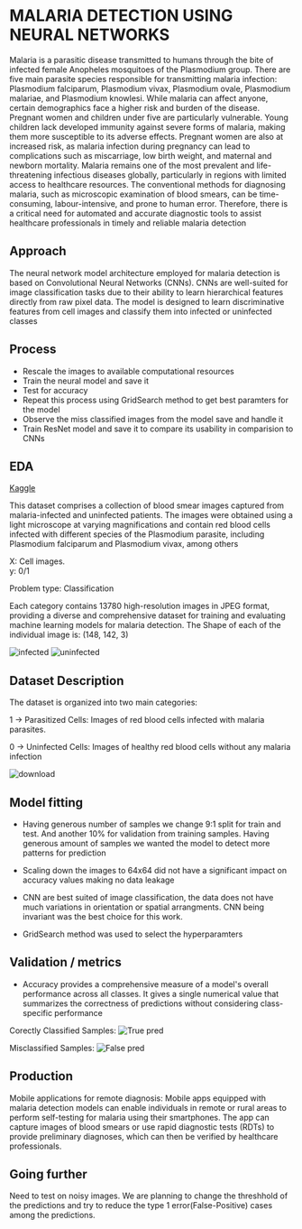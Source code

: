 # MALARIA DETECTION USING NEURAL NETWORKS

Malaria is a parasitic disease transmitted to humans through the bite of infected female Anopheles mosquitoes of the Plasmodium group. There are five main parasite species responsible for transmitting malaria infection: Plasmodium falciparum, Plasmodium vivax, Plasmodium ovale, Plasmodium malariae, and Plasmodium knowlesi. While malaria can affect anyone, certain demographics face a higher risk and burden of the disease. Pregnant women and children under five are particularly vulnerable. Young children lack developed immunity against severe forms of malaria, making them more susceptible to its adverse effects. Pregnant women are also at increased risk, as malaria infection during pregnancy can lead to complications such as miscarriage, low birth weight, and maternal and newborn mortality.
Malaria remains one of the most prevalent and life-threatening infectious diseases globally, particularly in regions with limited access to healthcare resources. The conventional methods for diagnosing malaria, such as microscopic examination of blood smears, can be time-consuming, labour-intensive, and prone to human error. Therefore, there is a critical need for automated and accurate diagnostic tools to assist healthcare professionals in timely and reliable malaria detection



## Approach

The neural network model architecture employed for malaria detection is based on Convolutional Neural Networks (CNNs). CNNs are well-suited for image classification tasks due to their ability to learn hierarchical features directly from raw pixel data. The model is designed to learn discriminative features from cell images and classify them into infected or uninfected classes

## Process

- Rescale the images to available computational resources
- Train the neural model and save it
- Test for accuracy
- Repeat this process using GridSearch method to get best paramters for the model
- Observe the miss classified images from the model save and handle it 
- Train ResNet model and save it to compare its usability in comparision to CNNs

## EDA
[Kaggle](https://www.kaggle.com/datasets/iarunava/cell-images-for-detecting-malaria)

This dataset comprises a collection of blood smear images captured from malaria-infected and uninfected patients. The images were obtained using a light microscope at varying magnifications and contain red blood cells infected with different species of the Plasmodium parasite, including Plasmodium falciparum and Plasmodium vivax, among others

X: Cell images.    
y: 0/1

Problem type: Classification      

Each category contains 13780 high-resolution images in JPEG format, providing a diverse and comprehensive dataset for training and evaluating machine learning models for malaria detection. The Shape of each of the individual image is: (148, 142, 3)

![infected](https://github.com/nipun-davasam/IA651-Applied-Machine-Learning/assets/151178533/59b33d41-6f7c-4924-9a39-8b8624fe67ac)
![uninfected](https://github.com/nipun-davasam/IA651-Applied-Machine-Learning/assets/151178533/55c43364-f303-4be2-a350-70d3eec15d8a)

## Dataset Description
The dataset is organized into two main categories:       

1 -> Parasitized Cells: Images of red blood cells infected with malaria parasites.

0 -> Uninfected Cells: Images of healthy red blood cells without any malaria infection

![download](https://github.com/nipun-davasam/IA651-Applied-Machine-Learning/assets/151178533/20a7402c-7d29-410a-a95a-7a6b57aa318d)


## Model fitting
- Having generous number of samples we change 9:1 split for train and test. And another 10% for validation from training samples. Having generous amount of samples we wanted the model to detect more patterns for prediction

- Scaling down the images to 64x64 did not have a significant impact on accuracy values making no data leakage

- CNN are best suited of image classification, the data does not have much variations in orientation or spatial arrangments. CNN being invariant was the best choice for this work.

- GridSearch method was used to select the hyperparamters

## Validation / metrics

- Accuracy provides a comprehensive measure of a model's overall performance across all classes. It gives a single numerical value that summarizes the correctness of predictions without considering class-specific performance

Corectly Classified Samples:
![True pred](https://github.com/nipun-davasam/IA651-Applied-Machine-Learning/assets/151178533/882e698e-ccbc-4ab9-8ba1-f716b8614ac4)

Misclassified Samples:
![False pred](https://github.com/nipun-davasam/IA651-Applied-Machine-Learning/assets/151178533/91faa030-861c-482c-998e-e75aa88d232d)


## Production

Mobile applications for remote diagnosis: Mobile apps equipped with malaria detection models can enable individuals in remote or rural areas to perform self-testing for malaria using their smartphones. The app can capture images of blood smears or use rapid diagnostic tests (RDTs) to provide preliminary diagnoses, which can then be verified by healthcare professionals.


## Going further
Need to test on noisy images. We are planning to change the threshhold of the predictions and try to reduce the type 1 error(False-Positive) cases among the predictions.

